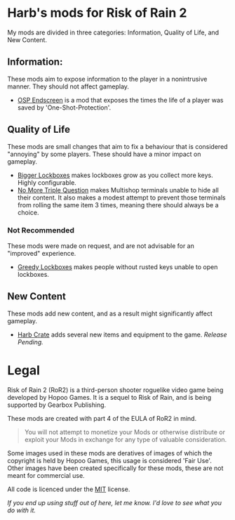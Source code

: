# Harb's mods for Risk of Rain 2

My mods are divided in three categories: Information, Quality of Life, and New Content.

## Information:
These mods aim to expose information to the player in a nonintrusive manner. They should not affect gameplay.
* [OSP Endscreen](https://github.com/harbingerofme/R2Mods/tree/master/OSP_Endscreen) is a mod that exposes the times the life of a player was saved by 'One-Shot-Protection'.

## Quality of Life
These mods are small changes that aim to fix a behaviour that is considered "annoying" by some players. These should have a minor impact on gameplay.
* [Bigger Lockboxes](https://github.com/harbingerofme/R2Mods/tree/master/BiggerLockboxes) makes lockboxes grow as you collect more keys. Highly configurable.
* [No More Triple Question](https://github.com/harbingerofme/R2Mods/tree/master/NoMoreTripleQuestion) makes Multishop terminals unable to hide all their content. It also makes a modest attempt to prevent those terminals from rolling the same item 3 times, meaning there should always be a choice.
### Not Recommended
These mods were made on request, and are not advisable for an "improved" experience.
- [Greedy Lockboxes](https://github.com/harbingerofme/R2Mods/tree/master/GreedyLockboxes) makes people without rusted keys unable to open lockboxes.
 

## New Content
These mods add new content, and as a result might significantly affect gameplay.
* [Harb Crate](https://github.com/harbingerofme/R2Mods/tree/master/HarbCrate) adds several new items and equipment to the game. *Release Pending.*



# Legal

Risk of Rain 2 (RoR2) is a third-person shooter roguelike video game being developed by Hopoo Games. It is a sequel to Risk of Rain, and is being supported by Gearbox Publishing. 

These mods are created with part 4 of the EULA of RoR2 in mind.
> You will not attempt to monetize your Mods or
> otherwise distribute or exploit your Mods in exchange for any type of valuable
> consideration.

Some images used in these mods are deratives of images of which the copyright is held by Hopoo Games, this usage is considered 'Fair Use'.
Other images have been created specifically for these mods, these are not meant for commercial use.

All code is licenced under the  [MIT](https://spdx.org/licenses/MIT.html) license. 

*If you end up using stuff out of here, let me know. I'd love to see what you do with it.*